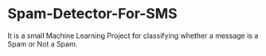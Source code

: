 # Spam-Detector-For-SMS
It is a small Machine Learning Project for classifying whether a message is a Spam or Not a Spam.
